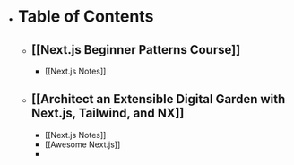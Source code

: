 - # Table of Contents
    - ## [[Next.js Beginner Patterns Course]]
        - [[Next.js Notes]]
    - ## [[Architect an Extensible Digital Garden with Next.js, Tailwind, and NX]]
        - [[Next.js Notes]]
        - [[Awesome Next.js]]
        - 
